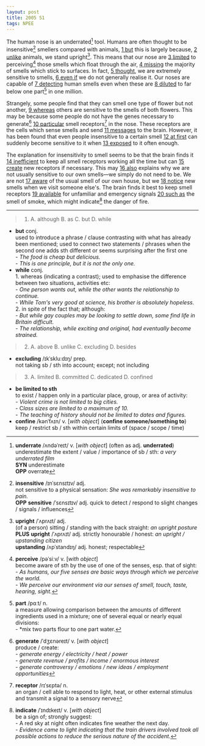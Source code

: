 ```yaml
---
layout: post
title: 2005 S1
tags: NPEE
---
```


The human nose is an underrated[^1] tool. Humans are often thought to be insensitive[^2] smellers compared with animals, <u>1 but</u> this is largely because, <u>2 unlike</u> animals, we stand upright[^3]. This means that our nose are <u>3 limited</u> to perceiving[^4] those smells which float through the air, <u>4 missing</u> the majority of smells which stick to surfaces. In fact, <u>5 thought</u>, we are extremely sensitive to smells, <u>6 even if</u> we do not generally realise it. Our noses are capable of <u>7 detecting</u> human smells even when these are <u>8 diluted</u> to far below one part[^5] in one million.  

[^1]: **underrate** /ʌndəˈreɪt/ v. [*with object*] (often as adj. **underrated**) <br> underestimate the extent / value / importance of sb / sth: *a very underrated film* <br> **SYN** underestimate <br> **OPP** overrate  
[^2]: **insensitive** /ɪnˈsɛnsɪtɪv/ adj. <br> not sensitive to a physical sensation: *She was remarkably insensitive to pain.* <br> **OPP** **sensitive** /ˈsɛnsɪtɪv/ adj. quick to detect / respond to slight changes / signals / influences  
[^3]: **upright** /ˈʌprʌɪt/ adj. <br> (of a person) sitting / standing with the back straight: *an upright posture* <br> **PLUS** **upright** /ˈʌprʌɪt/ adj. strictly honourable / honest: *an upright / upstanding citizen* <br> **upstanding** /ʌpˈstandɪŋ/ adj. honest; respectable  
[^4]: **perceive** /pəˈsiːv/ v. [*with object*] <br> become aware of sth by the use of one of the senses, esp. that of sight: <br>  - *As humans, our five senses are basic ways through which we perceive the world.* <br>  - *We perceive our environment via our senses of smell, touch, taste, hearing, sight.*  
[^5]: **part** /pɑːt/ n. <br> a measure allowing comparison between the amounts of different ingredients used in a mixture; one of several equal or nearly equal divisions: <br>  - *mix two parts flour to one part water.  

Strangely, some people find that they can smell one type of flower but not another, <u>9 whereas</u> others are sensitive to the smells of both flowers. This may be because some people do not have the genes necessary to generate[^6] <u>10 particular</u> smell receptors[^7] in the nose. These receptors are the cells which sense smells and send <u>11 messages</u> to the brain. However, it has been found that even people insensitive to a certain smell <u>12 at first</u> can suddenly become sensitive to it when <u>13 exposed</u> to it often enough.  

[^6]: **generate** /ˈdʒɛnəreɪt/ v. [*with object*] <br> produce / create: <br>  - *generate energy / electricity / heat / power* <br>  - *generate revenue / profits / income / enormous interest* <br>  - *generate controversy / emotions / new ideas / employment opportunities*  
[^7]: **receptor** /rɪˈsɛptə/ n. <br> an organ / cell able to respond to light, heat, or other external stimulus and transmit a signal to a sensory nerve

The explanation for insensitivity to smell seems to be that the brain finds it <u>14 inefficient</u> to keep all smell receptors working all the time but can <u>15 create</u> new receptors if necessary. This may <u>16 also</u> explains why we are not usually sensitive to our own smells—we simply do not need to be. We are not <u>17 aware</u> of the usual smell of our own house, but we <u>18 notice</u> new smells when we visit someone else's. The brain finds it best to keep smell receptors <u>19 available</u> for unfamiliar and emergency signals <u>20 such as</u> the smell of smoke, which might indicate[^8] the danger of fire.  

[^8]: **indicate** /ˈɪndɪkeɪt/ v. [*with object*] <br> be a sign of; strongly suggest: <br>  -  A red sky at night often indicates fine weather the next day. <br>  - *Evidence came to light indicating that the train drivers involved took all possible actions to reduce the serious nature of the accident.*  

---

> 1. A. although    B. as    C. but    D. while 

- **but** conj. <br> used to introduce a phrase / clause contrasting with what has already been mentioned; used to connect two statements / phrases when the second one adds sth different or seems surprising after the first one <br>  - *The food is cheap but delicious.* <br>  - *This is one principle, but it is not the only one.*  
- **while** conj. <br> 1. whereas (indicating a contrast); used to emphasise the difference between two situations, activities etc: <br>  - *One person wants out, while the other wants the relationship to continue.* <br>  - *While Tom's very good at science, his brother is absolutely hopeless.* <br> 2. in spite of the fact that; although: <br>  - *But while gay couples may be looking to settle down, some find life in Britain difficult.* <br>  - *The relationship, while exciting and original, had eventually become strained.*

> 2. A. above    B. unlike    C. excluding    D. besides

- **excluding** /ɪkˈskluːdɪŋ/ prep. <br> not taking sb / sth into account; except; not including

> 3. A. limited    B. committed    C. dedicated   D. confined

- **be limited to sth** <br> to exist / happen only in a particular place, group, or area of activity: <br>  - *Violent crime is not limited to big cities.* <br>  - C*lass sizes are limited to a maximum of 10.* <br>  - *The teaching of history should not be limited to dates and figures.*  
- **confine** /kənˈfʌɪn/ v. [*with object*] (**confine someone/something to**)<br> keep / restrict sb / sth within certain limits of (space / scope / time)